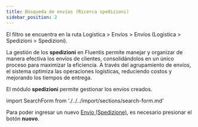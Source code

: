 ```yaml
---
title: Búsqueda de envíos (Ricerca spedizioni)
sidebar_position: 2
---
```


El filtro se encuentra en la ruta Logística > Envíos > Envíos (Logistica > Spedizioni > Spedizioni).

La gestión de los **spedizioni** en Fluentis permite manejar y organizar de manera efectiva los envíos de clientes, consolidándolos en un único proceso para maximizar la eficiencia. A través del agrupamiento de envíos, el sistema optimiza las operaciones logísticas, reduciendo costos y mejorando los tiempos de entrega.

El módulo **spedizioni** permite gestionar los envíos creados.

import SearchForm from './../../import/sections/search-form.md'

<SearchForm />

Para poder ingresar un nuevo [Envío (Spedizione)](/docs/logistics/shipping/shippings), es necesario presionar el botón **nuovo**.